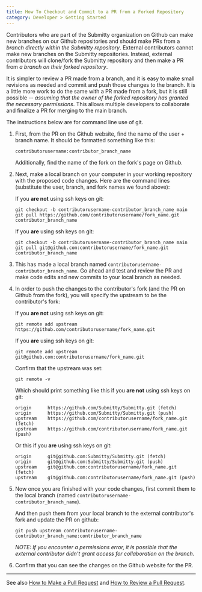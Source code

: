 ```yaml
---
title: How To Checkout and Commit to a PR from a Forked Repository
category: Developer > Getting Started
---
```


Contributors who are part of the Submitty organization on Github can
make new branches on our Github repositories and should make PRs from
a *branch directly within the Submitty repository*.  External
contributors cannot make new branches on the Submitty repositories.
Instead, external contributors will clone/fork the Submitty repository
and then make a PR from *a branch on their forked repository*.

It is simpler to review a PR made from a branch, and it is easy to
make small revisions as needed and commit and push those changes to
the branch.  It is a little more work to do the same with a PR made
from a fork, but it is still possible -- *assuming that the owner of
the forked repository has granted the necessary permissions*.  This
allows multiple developers to collaborate and finalize a PR for
merging to the main branch.

The instructions below are for command line use of git.


1.  First, from the PR on the Github website, find the name of the
    user + branch name.  It should be formatted something like this:
    ```
    contributorusername:contributor_branch_name
    ```

    Additionally, find the name of the fork
    on the fork's page on Github.
    

3.  Next, make a local branch on your computer in your working repository
    with the proposed code changes. Here are the command lines
    (substitute the user, branch, and fork names we found above):

    If you **are not** using ssh keys on git:
    ```
    git checkout -b contributorusername-contributor_branch_name main
    git pull https://github.com/contributorusername/fork_name.git contributor_branch_name
    ```
    
    If you **are** using ssh keys on git:
    ```
    git checkout -b contributorusername-contributor_branch_name main
    git pull git@github.com:contributorusername/fork_name.git contributor_branch_name
    ```


4.  This has made a local branch named
    `contributorusername-contributor_branch_name`.  Go ahead and test
    and review the PR and make code edits and new commits to your
    local branch as needed.



5.  In order to push the changes to the contributor's fork (and the PR
    on Github from the fork), you will specify the upstream to be the
    contributor's fork:

    If you **are not** using ssh keys on git:
    ```
    git remote add upstream https://github.com/contributorusername/fork_name.git
    ```


    If you **are** using ssh keys on git:
    ```
    git remote add upstream git@github.com:contributorusername/fork_name.git
    ```


    Confirm that the upstream was set:
    ```
    git remote -v
    ```

    Which should print something like this if you **are not** using ssh keys on git:
    ```
    origin      https://github.com/Submitty/Submitty.git (fetch)
    origin      https://github.com/Submitty/Submitty.git (push)
    upstream    https://github.com/contributorusername/fork_name.git (fetch)
    upstream    https://github.com/contributorusername/fork_name.git (push)
    ```

    Or this if you **are** using ssh keys on git:
    ```
    origin      git@github.com:Submitty/Submitty.git (fetch)
    origin      git@github.com:Submitty/Submitty.git (push)
    upstream    git@github.com:contributorusername/fork_name.git (fetch)
    upstream    git@github.com:contributorusername/fork_name.git (push)
    ```


6.  Now once you are finished with your code changes, first commit them to
    the local branch (named
    `contributorusername-contributor_branch_name`).

    And then push them from your local branch to the external
    contributor's fork and update the PR on github:
    ```
    git push upstream contributorusername-contributor_branch_name:contributor_branch_name
    ```

    *NOTE:  If you encounter a permissions error, it is possible that the external
    contributor didn't grant access for collaboration on the branch.*

7.  Confirm that you can see the changes on the Github website for the PR.


---

See also [How to Make a Pull Request](make_a_pull_request) and
[How to Review a Pull Request](review_a_pull_request).
